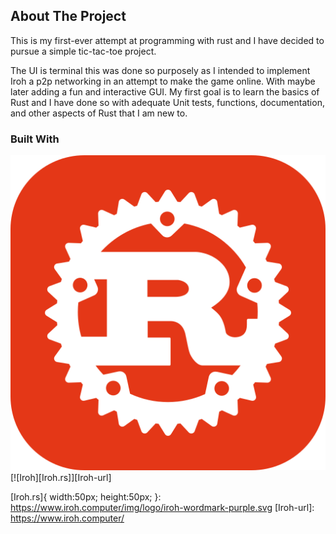 <!-- ABOUT THE PROJECT -->
## About The Project
This is my first-ever attempt at programming with rust and I have decided to pursue a simple tic-tac-toe project. 

The UI is terminal this was done so purposely as I intended to implement Iroh a p2p networking in an attempt to make the game online. With maybe 
later adding a fun and interactive GUI. My first goal is to learn the basics of Rust and I have done so with adequate Unit tests, functions, documentation, and other aspects of Rust that I am new to. 

### Built With
[![Rust][rust-lang.org]][Rust-url]
[![Iroh][Iroh.rs]][Iroh-url]





<!-- MARKDOWN LINKS & IMAGES -->
<!-- https://www.markdownguide.org/basic-syntax/#reference-style-links -->
[rust-lang.org]: https://github.com/tandpfun/skill-icons/blob/main/icons/Rust.svg
[Rust-url]: https://www.rust-lang.org/
[Iroh.rs]{
  width:50px; 
  height:50px;
  }: https://www.iroh.computer/img/logo/iroh-wordmark-purple.svg
[Iroh-url]: https://www.iroh.computer/
